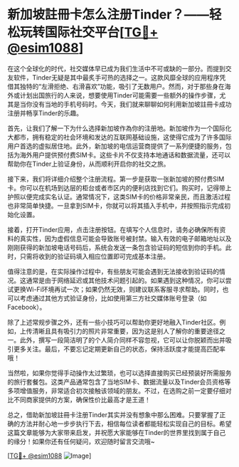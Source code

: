# 新加坡註冊卡怎么注册Tinder？——轻松玩转国际社交平台[[TG💪+ @esim1088](https://t.me/s/esim1088)]

在这个全球化的时代，社交媒体早已成为我们生活中不可或缺的一部分。而提到交友软件，Tinder无疑是其中最炙手可热的选择之一。这款风靡全球的应用程序凭借其独特的“左滑拒绝、右滑喜欢”功能，吸引了无数用户。然而，对于那些身在海外或计划出国旅行的人来说，想要使用Tinder可能需要一些额外的操作步骤，尤其是当你没有当地的手机号码时。今天，我们就来聊聊如何利用新加坡註冊卡成功注册并畅享Tinder的乐趣。

首先，让我们了解一下为什么选择新加坡作為你的注册地。新加坡作为一个国际化大都市，拥有稳定的社会环境和发达的互联网基础设施，这使得它成为了许多国际用户首选的虚拟居住地。此外，新加坡的电信运营商提供了一系列便捷的服务，包括为海外用户提供预付费SIM卡。这些卡片不仅支持本地通话和数据流量，还可以帮助你在Tinder上验证身份，从而顺利开启你的社交之旅。

接下来，我们将详细介绍整个注册流程。第一步是获取一张新加坡的预付费SIM卡。你可以在机场到达层的柜台或者市区内的便利店找到它们。购买时，记得带上护照以便完成实名认证。通常情况下，这类SIM卡的价格非常亲民，而且激活过程也非常简单快捷。一旦拿到SIM卡，你就可以将其插入手机中，并按照指示完成初始化设置。

接着，打开Tinder应用，点击注册按钮。在填写个人信息时，请务必确保所有资料的真实性，因为虚假信息可能会导致账号被封禁。输入有效的电子邮箱地址以及刚刚获得的新加坡电话号码后，系统会发送一条包含验证码的短信到你的手机。此时，只需将收到的验证码填入相应位置即可完成基本注册。

值得注意的是，在实际操作过程中，有些朋友可能会遇到无法接收到验证码的情况。这通常是由于网络延迟或其他技术问题引起的。如果遇到这种情况，你可以尝试更换Wi-Fi环境再试一次；如果仍然无效，则建议联系客服寻求帮助。同时，也可以考虑通过其他方式验证身份，比如使用第三方社交媒体账号登录（如Facebook）。

除了上述常规步骤之外，还有一些小技巧可以帮助你更好地融入Tinder社区。例如，上传清晰且具有吸引力的照片非常重要，因为这是别人了解你的重要途径之一。此外，撰写一段简洁明了的个人简介同样不容忽视，它可以让你脱颖而出并吸引更多关注。最后，不要忘记定期更新自己的状态，保持活跃度才能提高匹配率哦！

当然啦，如果你觉得手动操作太过繁琐，也可以选择直接购买已经预装好所需服务的旅行套餐包。这类产品通常包含了当地SIM卡、数据流量以及Tinder会员资格等多项增值服务，非常适合初次接触该领域的朋友。不过，在选购之前一定要仔细对比不同商家提供的方案，确保性价比最高才是王道！

总之，借助新加坡註冊卡注册Tinder其实并没有想象中那么困难。只要掌握了正确的方法并耐心地一步步执行下去，相信每位读者都能轻松实现自己的目标。希望这篇文章能够为大家带来启发，并祝愿大家能够在Tinder的世界里找到属于自己的缘分！如果你还有任何疑问，欢迎随时留言交流哦~

[[TG💪+ @esim1088](https://t.me/s/esim1088) ![Image](https://i.postimg.cc/4NQfJmqS/Snipaste-2025-05-13-00-14-12.png)]